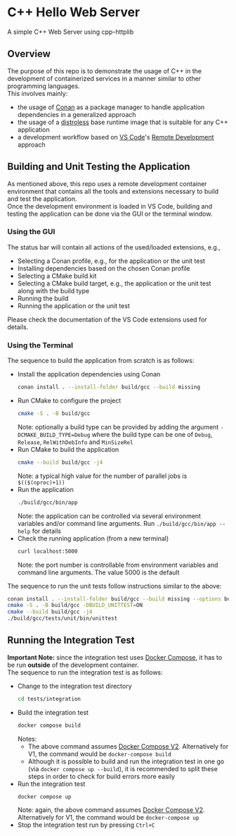 # C++ Hello Web Server
A simple C++ Web Server using cpp-httplib  

## Overview
The purpose of this repo is to demonstrate the usage of C++ in the development of containerized services in a manner similar to other programming languages.  
This involves mainly:
- the usage of [Conan](https://conan.io/) as a package manager to handle application dependencies in a generalized approach
- the usage of a [distroless](https://github.com/GoogleContainerTools/distroless) base runtime image that is suitable for any C++ application
- a development workflow based on [VS Code](https://code.visualstudio.com/)'s [Remote Development](https://code.visualstudio.com/docs/remote/remote-overview) approach

## Building and Unit Testing the Application
As mentioned above, this repo uses a remote development container environment that contains all the tools and extensions necessary to build and test the application.  
Once the development environment is loaded in VS Code, building and testing the application can be done via the GUI or the terminal window.  

### Using the GUI
The status bar will contain all actions of the used/loaded extensions, e.g.,
- Selecting a Conan profile, e.g., for the application or the unit test
- Installing dependencies based on the chosen Conan profile
- Selecting a CMake build kit
- Selecting a CMake build target, e.g., the application or the unit test along with the build type
- Running the build
- Running the application or the unit test

Please check the documentation of the VS Code extensions used for details.  

### Using the Terminal
The sequence to build the application from scratch is as follows:
- Install the application dependencies using Conan
    ````bash
    conan install . --install-folder build/gcc --build missing
    ````
- Run CMake to configure the project
    ````bash
    cmake -S . -B build/gcc
    ````
    Note: optionally a build type can be provided by adding the argument `-DCMAKE_BUILD_TYPE=Debug` where
          the build type can be one of `Debug`, `Release`, `RelWithDebInfo` and `MinSizeRel`
- Run CMake to build the application
    ````bash
    cmake --build build/gcc -j4
    ````
    Note: a typical high value for the number of parallel jobs is `$(($(nproc)+1))`
- Run the application
    ````bash
    ./build/gcc/bin/app
    ````
    Note: the application can be controlled via several environment variables and/or command line arguments.
          Run `./build/gcc/bin/app --help` for details
- Check the running application (from a new terminal)
    ````bash
    curl localhost:5000
    ````
    Note: the port number is controllable from environment variables and command line arguments. The value 5000 is the default  

The sequence to run the unit tests follow instructions similar to the above:
````bash
conan install . --install-folder build/gcc --build missing --options build_unittest=True
cmake -S . -B build/gcc -DBUILD_UNITTEST=ON
cmake --build build/gcc -j4
./build/gcc/tests/unit/bin/unittest
````

## Running the Integration Test
__Important Note:__ since the integration test uses [Docker Compose](https://docs.docker.com/compose/), it has to be run __outside__ of the development container.  
The sequence to run the integration test is as follows:
- Change to the integration test directory
    ````bash
    cd tests/integration
    ````
- Build the integration test
    ````bash
    docker compose build
    ````
    Notes:
    * The above command assumes [Docker Compose V2](https://docs.docker.com/compose/#compose-v2-and-the-new-docker-compose-command). Alternatively for V1, the command would be `docker-compose build`
    * Although it is possible to build and run the integration test in one go (via `docker compose up --build`), it is recommended to split these steps in order to check for build errors more easily
- Run the integration test
    ````bash
    docker compose up
    ````
    Note: again, the above command assumes [Docker Compose V2](https://docs.docker.com/compose/#compose-v2-and-the-new-docker-compose-command). Alternatively for V1, the command would be `docker-compose up`
- Stop the integration test run by pressing `Ctrl+C`
